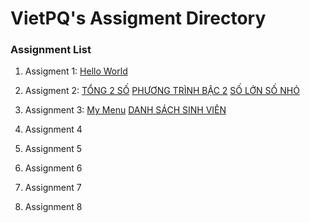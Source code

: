 ﻿# VietPQ's Assigment Directory

### Assignment List

1. Assigment 1: [Hello World](https://github.com/FASTTRACKSE/FFSE1703.JavaCore/blob/master/Assignments/VietPQ/HelloWorld/src/HelloWorld.java)

2. Assigment 2:
[TỔNG 2 SỐ](https://github.com/FASTTRACKSE/FFSE1703.JavaCore/blob/master/Assignments/VietPQ/MySample1/src/fasttrack/edu/vn/Tong2So.java)
[PHƯƠNG TRÌNH BẬC 2](https://github.com/FASTTRACKSE/FFSE1703.JavaCore/blob/master/Assignments/VietPQ/MySample1/src/fasttrack/edu/vn/PTbac2.java)
[SỐ LỚN SỐ NHỎ](https://github.com/FASTTRACKSE/FFSE1703.JavaCore/blob/master/Assignments/VietPQ/MySample1/src/fasttrack/edu/vn/MinMax3so.java)

3. Assignment 3: [My Menu](https://github.com/FASTTRACKSE/FFSE1703.JavaCore/blob/master/Assignments/VietPQ/Menu/src/MyMenu/MyMenu.java)
[DANH SÁCH SINH VIÊN](https://github.com/FASTTRACKSE/FFSE1703.JavaCore/blob/master/Assignments/VietPQ/Menu/src/MyMenu/DSSV.java)

4. Assignment 4

5. Assignment 5

6. Assignment 6

7. Assignment 7

8. Assignment 8